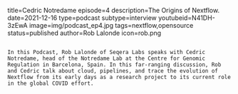 title=Cedric Notredame
episode=4
description=The Origins of Nextflow.
date=2021-12-16
type=podcast
subtype=interview
youtubeid=N41DH-3zEwA
image=img/podcast_ep4.jpg
tags=nextflow,opensource
status=published
author=Rob Lalonde
icon=rob.png
~~~~~~

In this Podcast, Rob Lalonde of Seqera Labs speaks with Cedric Notredame, head of the Notredame Lab at the Centre for Genomic Regulation in Barcelona, Spain. In this far-ranging discussion, Rob and Cedric talk about cloud, pipelines, and trace the evolution of Nextflow from its early days as a research project to its current role in the global COVID effort.
